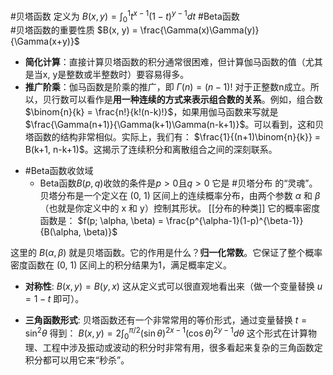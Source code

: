 #贝塔函数 定义为 $B(x, y) = \int_{0}^{1} t^{x-1}(1-t)^{y-1} dt$ #Beta函数  
#贝塔函数的重要性质 
	$B(x, y) = \frac{\Gamma(x)\Gamma(y)}{\Gamma(x+y)}$
*   **简化计算**：直接计算贝塔函数的积分通常很困难，但计算伽马函数的值（尤其是当x, y是整数或半整数时）要容易得多。
*   **推广阶乘**：伽马函数是阶乘的推广，即 $\Gamma(n) = (n-1)!$ 对于正整数n成立。所以，贝行数可以看作是**用一种连续的方式来表示组合数的关系**。例如，组合数 $\binom{n}{k} = \frac{n!}{k!(n-k)!}$，如果用伽马函数来写就是 $\frac{\Gamma(n+1)}{\Gamma(k+1)\Gamma(n-k+1)}$。可以看到，这和贝塔函数的结构非常相似。实际上，我们有：
    $\frac{1}{(n+1)\binom{n}{k}} = B(k+1, n-k+1)$。这揭示了连续积分和离散组合之间的深刻联系。
- #Beta函数收敛域 
	- Beta函数$B(p, q)$收敛的条件是$p>0$且$q>0$ 
它是 #贝塔分布 的“灵魂”。贝塔分布是一个定义在 (0, 1) 区间上的连续概率分布，由两个参数 $\alpha$ 和 $\beta$（也就是你定义中的 x 和 y）控制其形状。
[[分布的种类]]
它的概率密度函数是：
$f(p; \alpha, \beta) = \frac{p^{\alpha-1}(1-p)^{\beta-1}}{B(\alpha, \beta)}$

这里的 $B(\alpha, \beta)$ 就是贝塔函数。它的作用是什么？**归一化常数**。它保证了整个概率密度函数在 (0, 1) 区间上的积分结果为1，满足概率定义。



*   **对称性**: $B(x, y) = B(y, x)$
    这从定义式可以很直观地看出来（做一个变量替换 $u = 1-t$ 即可）。

*   **三角函数形式**: 贝塔函数还有一个非常常用的等价形式，通过变量替换 $t = \sin^2\theta$ 得到：
    $B(x, y) = 2 \int_{0}^{\pi/2} (\sin\theta)^{2x-1}(\cos\theta)^{2y-1} d\theta$
    这个形式在计算物理、工程中涉及振动或波动的积分时非常有用，很多看起来复杂的三角函数定积分都可以用它来“秒杀”。